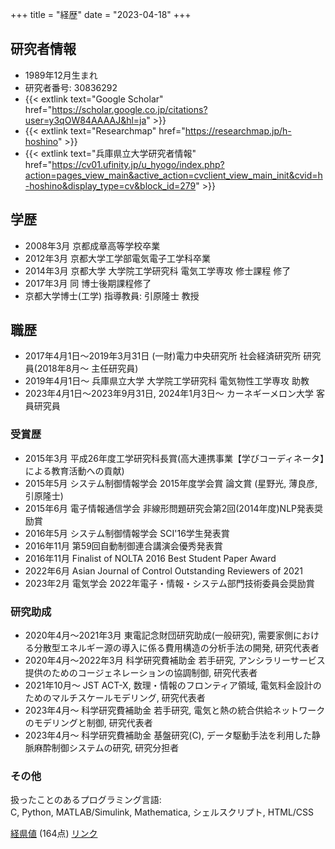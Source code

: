 +++
title = "経歴"
date = "2023-04-18"
+++


## 研究者情報

* 1989年12月生まれ
* 研究者番号: 30836292
* {{< extlink text="Google Scholar" href="https://scholar.google.co.jp/citations?user=y3qOW84AAAAJ&hl=ja" >}}
* {{< extlink text="Researchmap" href="https://researchmap.jp/h-hoshino" >}}
* {{< extlink text="兵庫県立大学研究者情報" href="https://cv01.ufinity.jp/u_hyogo/index.php?action=pages_view_main&active_action=cvclient_view_main_init&cvid=h-hoshino&display_type=cv&block_id=279" >}}


## 学歴

* 2008年3月 京都成章高等学校卒業
* 2012年3月 京都大学工学部電気電子工学科卒業
* 2014年3月 京都大学 大学院工学研究科 電気工学専攻 修士課程 修了
* 2017年3月 同 博士後期課程修了
* 京都大学博士(工学) 指導教員: 引原隆士 教授

## 職歴

* 2017年4月1日～2019年3月31日 (一財)電力中央研究所 社会経済研究所 研究員(2018年8月～ 主任研究員) 
* 2019年4月1日～ 兵庫県立大学 大学院工学研究科 電気物性工学専攻 助教
* 2023年4月1日～2023年9月31日, 2024年1月3日～ カーネギーメロン大学 客員研究員 


### 受賞歴

* 2015年3月 平成26年度工学研究科長賞(高大連携事業【学びコーディネータ】による教育活動への貢献)
* 2015年5月 システム制御情報学会 2015年度学会賞 論文賞 (星野光, 薄良彦, 引原隆士)
* 2015年6月 電子情報通信学会 非線形問題研究会第2回(2014年度)NLP発表奨励賞
* 2016年5月 システム制御情報学会 SCI'16学生発表賞
* 2016年11月 第59回自動制御連合講演会優秀発表賞
* 2016年11月 Finalist of NOLTA 2016 Best Student Paper Award
* 2022年6月 Asian Journal of Control Outstanding Reviewers of 2021
* 2023年2月 電気学会 2022年電子・情報・システム部門技術委員会奨励賞

### 研究助成

* 2020年4月～2021年3月 東電記念財団研究助成(一般研究), 需要家側における分散型エネルギー源の導入に係る費用構造の分析手法の開発, 研究代表者
* 2020年4月～2022年3月 科学研究費補助金 若手研究, アンシラリーサービス提供のためのコージェネレーションの協調制御, 研究代表者
* 2021年10月～ JST ACT-X, 数理・情報のフロンティア領域, 電気料金設計のためのマルチスケールモデリング, 研究代表者
* 2023年4月～ 科学研究費補助金 若手研究, 電気と熱の統合供給ネットワークのモデリングと制御, 研究代表者
* 2023年4月～ 科学研究費補助金 基盤研究(C), データ駆動手法を利用した静脈麻酔制御システムの研究, 研究分担者

### その他

扱ったことのあるプログラミング言語:
<br> C, Python, MATLAB/Simulink, Mathematica, シェルスクリプト, HTML/CSS


[経県値](https://uub.jp/j.cgi/jqthfhcaIajrTfjrTajqTfjqTIfFhaIfw/hoshi06) (164点)  [リンク](https://uub.jp/kkn/)

